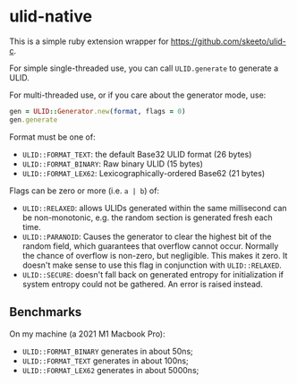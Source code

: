 # ulid-native

This is a simple ruby extension wrapper for https://github.com/skeeto/ulid-c.

For simple single-threaded use, you can call `ULID.generate` to generate a ULID.

For multi-threaded use, or if you care about the generator mode, use:

```ruby
gen = ULID::Generator.new(format, flags = 0)
gen.generate
```

Format must be one of:

* `ULID::FORMAT_TEXT`: the default Base32 ULID format (26 bytes)
* `ULID::FORMAT_BINARY`: Raw binary ULID (15 bytes)
* `ULID::FORMAT_LEX62`: Lexicographically-ordered Base62 (21 bytes)

Flags can be zero or more (i.e. `a | b`) of:

* `ULID::RELAXED`: allows ULIDs generated within the same millisecond can be
  non-monotonic, e.g. the random section is generated fresh each time.
* `ULID::PARANOID`: Causes the generator to clear the highest bit
  of the random field, which guarantees that overflow cannot occur.
  Normally the chance of overflow is non-zero, but negligible. This
  makes it zero. It doesn't make sense to use this flag in conjunction
  with `ULID::RELAXED`.
* `ULID::SECURE`: doesn't fall back on generated entropy for initialization if
  system entropy could not be gathered. An error is raised instead.

## Benchmarks

On my machine (a 2021 M1 Macbook Pro):

* `ULID::FORMAT_BINARY` generates in about 50ns;
* `ULID::FORMAT_TEXT` generates in about 100ns;
* `ULID::FORMAT_LEX62` generates in about 5000ns;
